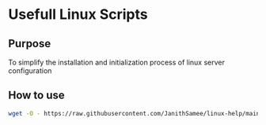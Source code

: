 # Usefull Linux Scripts

## Purpose

To simplify the installation and initialization process of linux server configuration

## How to use

```bash
wget -O - https://raw.githubusercontent.com/JanithSamee/linux-help/main/<filename> | bash
```
